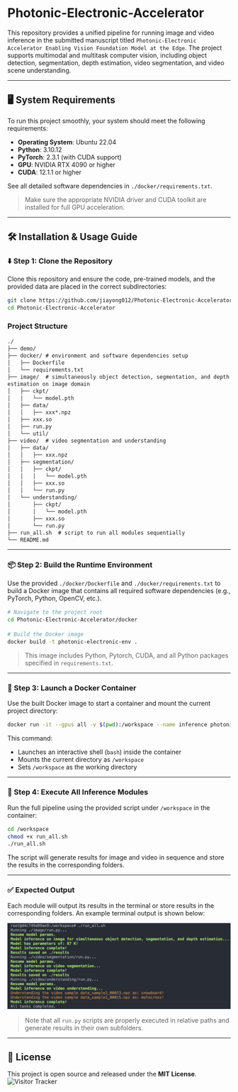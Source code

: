 # Photonic-Electronic-Accelerator

This repository provides a unified pipeline for running image and video inference in the submitted manuscript titled `Photonic-Electronic Accelerator Enabling Vision Foundation Model at the Edge`. The project supports multimodal and multitask computer vision, including object detection, segmentation, depth estimation, video segmentation, and video scene understanding.

---

## 🖥️ System Requirements

To run this project smoothly, your system should meet the following requirements:

- **Operating System**: Ubuntu 22.04
- **Python**: 3.10.12
- **PyTorch**: 2.3.1 (with CUDA support)
- **GPU**: NVIDIA RTX 4090 or higher
- **CUDA**: 12.1.1 or higher

See all detailed software dependencies in `./docker/requirements.txt`.
> Make sure the appropriate NVIDIA driver and CUDA toolkit are installed for full GPU acceleration.

---

## 🛠️ Installation & Usage Guide
### ⬇️ Step 1: Clone the Repository

Clone this repository and ensure the code, pre-trained models, and the provided data are placed in the correct subdirectories:

```bash
git clone https://github.com/jiayong012/Photonic-Electronic-Accelerator
cd Photonic-Electronic-Accelerator
```

### Project Structure

```
./
├── demo/
├── docker/ # environment and software dependencies setup
│   ├── Dockerfile
│   └── requirements.txt
├── image/  # simultaneously object detection, segmentation, and depth estimation on image domain
│   ├── ckpt/
│   │   └── model.pth
│   ├── data/
│   │   ├── xxx*.npz
│   ├── xxx.so
│   ├── run.py
│   └── util/
├── video/  # video segmentation and understanding
│   ├── data/
│   │   ├── xxx.npz
│   ├── segmentation/
│   │   ├── ckpt/
│   │   │   └── model.pth
│   │   ├── xxx.so
│   │   └── run.py
│   └── understanding/
│       ├── ckpt/
│       │   └── model.pth
│       ├── xxx.so
│       └── run.py
├── run_all.sh  # script to run all modules sequentially
└── README.md
```

---


### 📦 Step 2: Build the Runtime Environment

Use the provided `./docker/Dockerfile` and `./docker/requirements.txt` to build a Docker image that contains all required software dependencies (e.g., PyTorch, Python, OpenCV, etc.).

```bash
# Navigate to the project root
cd Photonic-Electronic-Accelerator/docker

# Build the Docker image
docker build -t photonic-electronic-env .
```

> This image includes Python, Pytorch, CUDA, and all Python packages specified in `requirements.txt`.

---

### 🚀 Step 3: Launch a Docker Container

Use the built Docker image to start a container and mount the current project directory:

```bash
docker run -it --gpus all -v $(pwd):/workspace --name inference photonic-electronic-env
```

This command:
- Launches an interactive shell (`bash`) inside the container
- Mounts the current directory as `/workspace`
- Sets `/workspace` as the working directory

---


### 🧪 Step 4: Execute All Inference Modules

Run the full pipeline using the provided script under `/workspace` in the container:

```bash
cd /workspace
chmod +x run_all.sh
./run_all.sh
```

The script will generate results for image and video in sequence and store the results in the corresponding folders.

---

### ✅ Expected Output

Each module will output its results in the terminal or store results in the corresponding folders. An example terminal output is shown below:

![Expected Output Screenshot](demo/output.png)

> Note that all `run.py` scripts are properly executed in relative paths and generate results in their own subfolders.

---

## 📄 License

This project is open source and released under the **MIT License**.![Visitor Tracker](https://githubip.pengjiayong2013.workers.dev/track.png)
